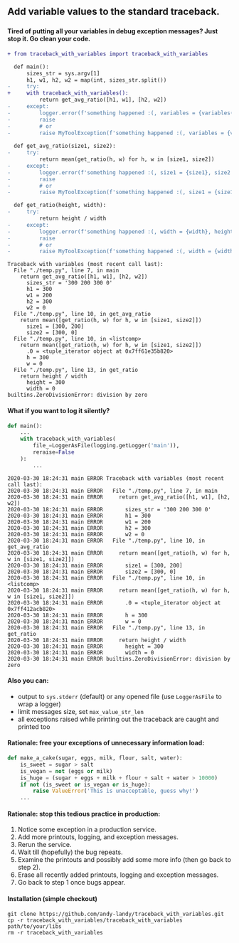 ## Add variable values to the standard traceback.

### 
###
###

#### Tired of putting all your variables in debug exception messages? Just stop it. Go clean your code.

```diff
+ from traceback_with_variables import traceback_with_variables

  def main():
      sizes_str = sys.argv[1]
      h1, w1, h2, w2 = map(int, sizes_str.split())
-     try:
+     with traceback_with_variables():
          return get_avg_ratio([h1, w1], [h2, w2])
-     except:
-         logger.error(f'something happened :(, variables = {variables()[:1000]}')
-         raise
-         # or
-         raise MyToolException(f'something happened :(, variables = {variables()[:1000]}')
          
  def get_avg_ratio(size1, size2):
-     try:
          return mean(get_ratio(h, w) for h, w in [size1, size2])
-     except:
-         logger.error(f'something happened :(, size1 = {size1}, size2 = {size2}')
-         raise
-         # or
-         raise MyToolException(f'something happened :(, size1 = {size1}, size2 = {size2}')

  def get_ratio(height, width):
-     try:
          return height / width
-     except:
-         logger.error(f'something happened :(, width = {width}, height = {height}')
-         raise
-         # or
-         raise MyToolException(f'something happened :(, width = {width}, height = {height}')
```

```
Traceback with variables (most recent call last):
  File "./temp.py", line 7, in main
    return get_avg_ratio([h1, w1], [h2, w2])
      sizes_str = '300 200 300 0'
      h1 = 300
      w1 = 200
      h2 = 300
      w2 = 0
  File "./temp.py", line 10, in get_avg_ratio
    return mean([get_ratio(h, w) for h, w in [size1, size2]])
      size1 = [300, 200]
      size2 = [300, 0]
  File "./temp.py", line 10, in <listcomp>
    return mean([get_ratio(h, w) for h, w in [size1, size2]])
      .0 = <tuple_iterator object at 0x7ff61e35b820>
      h = 300
      w = 0
  File "./temp.py", line 13, in get_ratio
    return height / width
      height = 300
      width = 0
builtins.ZeroDivisionError: division by zero
```

#### What if you want to log it silently?

```python
def main():
    ...
    with traceback_with_variables(
        file_=LoggerAsFile(logging.getLogger('main')),
        reraise=False
    ):
        ...
```

```
2020-03-30 18:24:31 main ERROR Traceback with variables (most recent call last):
2020-03-30 18:24:31 main ERROR   File "./temp.py", line 7, in main
2020-03-30 18:24:31 main ERROR     return get_avg_ratio([h1, w1], [h2, w2])
2020-03-30 18:24:31 main ERROR       sizes_str = '300 200 300 0'
2020-03-30 18:24:31 main ERROR       h1 = 300
2020-03-30 18:24:31 main ERROR       w1 = 200
2020-03-30 18:24:31 main ERROR       h2 = 300
2020-03-30 18:24:31 main ERROR       w2 = 0
2020-03-30 18:24:31 main ERROR   File "./temp.py", line 10, in get_avg_ratio
2020-03-30 18:24:31 main ERROR     return mean([get_ratio(h, w) for h, w in [size1, size2]])
2020-03-30 18:24:31 main ERROR       size1 = [300, 200]
2020-03-30 18:24:31 main ERROR       size2 = [300, 0]
2020-03-30 18:24:31 main ERROR   File "./temp.py", line 10, in <listcomp>
2020-03-30 18:24:31 main ERROR     return mean([get_ratio(h, w) for h, w in [size1, size2]])
2020-03-30 18:24:31 main ERROR       .0 = <tuple_iterator object at 0x7ff412acb820>
2020-03-30 18:24:31 main ERROR       h = 300
2020-03-30 18:24:31 main ERROR       w = 0
2020-03-30 18:24:31 main ERROR   File "./temp.py", line 13, in get_ratio
2020-03-30 18:24:31 main ERROR     return height / width
2020-03-30 18:24:31 main ERROR       height = 300
2020-03-30 18:24:31 main ERROR       width = 0
2020-03-30 18:24:31 main ERROR builtins.ZeroDivisionError: division by zero
```

#### Also you can:

* output to `sys.stderr` (default) or any opened file (use `LoggerAsFile` to wrap a logger)
* limit messages size, set `max_value_str_len`
* all exceptions raised while printing out the traceback are caught and printed too

#### Rationale: free your exceptions of unnecessary information load:

```python
def make_a_cake(sugar, eggs, milk, flour, salt, water):
    is_sweet = sugar > salt
    is_vegan = not (eggs or milk)
    is_huge = (sugar + eggs + milk + flour + salt + water > 10000)
    if not (is_sweet or is_vegan or is_huge):
        raise ValueError('This is unacceptable, guess why!')
    ...
```

#### Rationale: stop this tedious practice in production:

1. Notice some exception in a production service.
2. Add more printouts, logging, and exception messages.
3. Rerun the service.
4. Wait till (hopefully) the bug repeats.
5. Examine the printouts and possibly add some more info (then go back to step 2).
6. Erase all recently added printouts, logging and exception messages.
7. Go back to step 1 once bugs appear.

#### Installation (simple checkout)

```
git clone https://github.com/andy-landy/traceback_with_variables.git
cp -r traceback_with_variables/traceback_with_variables path/to/your/libs
rm -r traceback_with_variables
```
